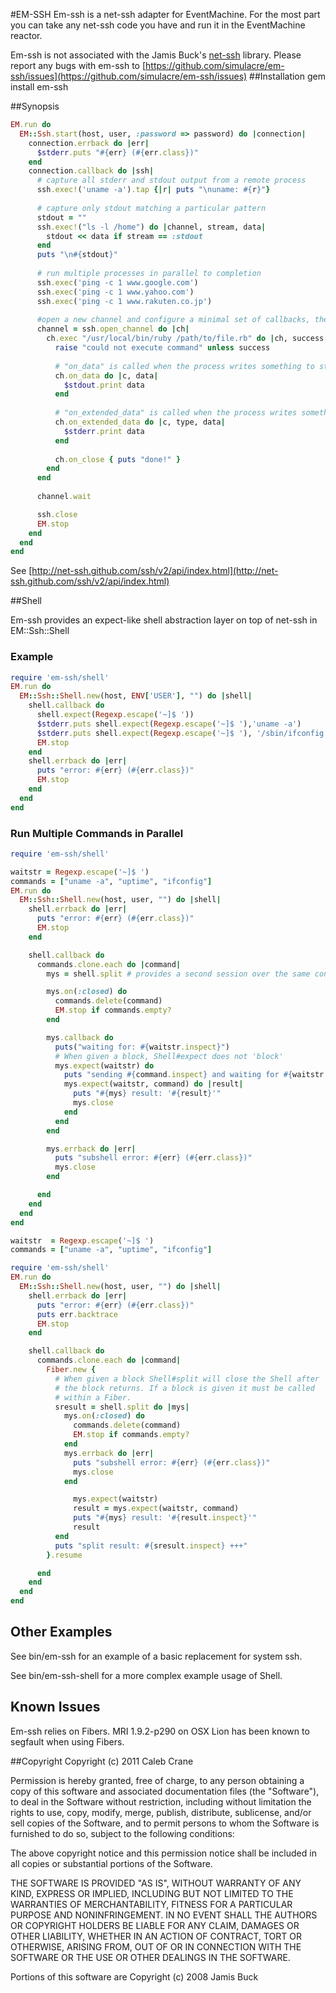 #EM-SSH
Em-ssh is a net-ssh adapter for EventMachine. For the most part you can take any net-ssh code you have and run it in the EventMachine reactor.

Em-ssh is not associated with the Jamis Buck's [net-ssh](http://net-ssh.github.com/) library. Please report any bugs with em-ssh to [https://github.com/simulacre/em-ssh/issues](https://github.com/simulacre/em-ssh/issues)
##Installation
  gem install em-ssh 

##Synopsis

```ruby
EM.run do
  EM::Ssh.start(host, user, :password => password) do |connection|
    connection.errback do |err|
      $stderr.puts "#{err} (#{err.class})"
    end
    connection.callback do |ssh|
      # capture all stderr and stdout output from a remote process
      ssh.exec!('uname -a').tap {|r| puts "\nuname: #{r}"}
    
      # capture only stdout matching a particular pattern
      stdout = ""
      ssh.exec!("ls -l /home") do |channel, stream, data|
        stdout << data if stream == :stdout
      end
      puts "\n#{stdout}"
    
      # run multiple processes in parallel to completion
      ssh.exec('ping -c 1 www.google.com')
      ssh.exec('ping -c 1 www.yahoo.com')
      ssh.exec('ping -c 1 www.rakuten.co.jp')
    
      #open a new channel and configure a minimal set of callbacks, then wait for the channel to finishes (closees).
      channel = ssh.open_channel do |ch|
        ch.exec "/usr/local/bin/ruby /path/to/file.rb" do |ch, success|
          raise "could not execute command" unless success
    
          # "on_data" is called when the process writes something to stdout
          ch.on_data do |c, data|
            $stdout.print data
          end
        
          # "on_extended_data" is called when the process writes something to stderr
          ch.on_extended_data do |c, type, data|
            $stderr.print data
          end
        
          ch.on_close { puts "done!" }
        end
      end
    
      channel.wait

      ssh.close
      EM.stop
    end
  end
end
```

See [http://net-ssh.github.com/ssh/v2/api/index.html](http://net-ssh.github.com/ssh/v2/api/index.html)

##Shell
 
Em-ssh provides an expect-like shell abstraction layer on top of net-ssh in EM::Ssh::Shell

### Example

```ruby
require 'em-ssh/shell'
EM.run do
  EM::Ssh::Shell.new(host, ENV['USER'], "") do |shell|
    shell.callback do
      shell.expect(Regexp.escape('~]$ '))
      $stderr.puts shell.expect(Regexp.escape('~]$ '),'uname -a')
      $stderr.puts shell.expect(Regexp.escape('~]$ '), '/sbin/ifconfig -a')
      EM.stop
    end
    shell.errback do |err|
      puts "error: #{err} (#{err.class})"
      EM.stop
    end
  end
end
```

### Run Multiple Commands in Parallel

```ruby
require 'em-ssh/shell'

waitstr = Regexp.escape('~]$ ')
commands = ["uname -a", "uptime", "ifconfig"]
EM.run do
  EM::Ssh::Shell.new(host, user, "") do |shell|
    shell.errback do |err|
      puts "error: #{err} (#{err.class})"
      EM.stop
    end

    shell.callback do
      commands.clone.each do |command|
        mys = shell.split # provides a second session over the same connection

        mys.on(:closed) do
          commands.delete(command)
          EM.stop if commands.empty?
        end

        mys.callback do
          puts("waiting for: #{waitstr.inspect}")
          # When given a block, Shell#expect does not 'block'
          mys.expect(waitstr) do
            puts "sending #{command.inspect} and waiting for #{waitstr.inspect}"
            mys.expect(waitstr, command) do |result|
              puts "#{mys} result: '#{result}'"
              mys.close
            end
          end
        end

        mys.errback do |err|
          puts "subshell error: #{err} (#{err.class})"
          mys.close
        end

      end
    end
  end
end
```


```ruby
waitstr  = Regexp.escape('~]$ ')
commands = ["uname -a", "uptime", "ifconfig"]

require 'em-ssh/shell'
EM.run do
  EM::Ssh::Shell.new(host, user, "") do |shell|
    shell.errback do |err|
      puts "error: #{err} (#{err.class})"
      puts err.backtrace
      EM.stop
    end

    shell.callback do
      commands.clone.each do |command|
        Fiber.new {
          # When given a block Shell#split will close the Shell after
          # the block returns. If a block is given it must be called 
          # within a Fiber.
          sresult = shell.split do |mys|
            mys.on(:closed) do
              commands.delete(command)
              EM.stop if commands.empty?
            end
            mys.errback do |err|
              puts "subshell error: #{err} (#{err.class})"
              mys.close
            end

              mys.expect(waitstr)
              result = mys.expect(waitstr, command)
              puts "#{mys} result: '#{result.inspect}'"
              result
          end
          puts "split result: #{sresult.inspect} +++"
        }.resume

      end
    end
  end
end
```

## Other Examples
See bin/em-ssh for an example of a basic replacement for system ssh.

See bin/em-ssh-shell for a more complex example usage of Shell.

## Known Issues

Em-ssh relies on Fibers. MRI 1.9.2-p290 on OSX Lion has been known to segfault when using Fibers.


##Copyright
Copyright (c) 2011 Caleb Crane

Permission is hereby granted, free of charge, to any person obtaining
a copy of this software and associated documentation files (the
"Software"), to deal in the Software without restriction, including
without limitation the rights to use, copy, modify, merge, publish,
distribute, sublicense, and/or sell copies of the Software, and to
permit persons to whom the Software is furnished to do so, subject to
the following conditions:

The above copyright notice and this permission notice shall be
included in all copies or substantial portions of the Software.

THE SOFTWARE IS PROVIDED "AS IS", WITHOUT WARRANTY OF ANY KIND,
EXPRESS OR IMPLIED, INCLUDING BUT NOT LIMITED TO THE WARRANTIES OF
MERCHANTABILITY, FITNESS FOR A PARTICULAR PURPOSE AND
NONINFRINGEMENT. IN NO EVENT SHALL THE AUTHORS OR COPYRIGHT HOLDERS BE
LIABLE FOR ANY CLAIM, DAMAGES OR OTHER LIABILITY, WHETHER IN AN ACTION
OF CONTRACT, TORT OR OTHERWISE, ARISING FROM, OUT OF OR IN CONNECTION
WITH THE SOFTWARE OR THE USE OR OTHER DEALINGS IN THE SOFTWARE.


Portions of this software are Copyright (c) 2008 Jamis Buck
